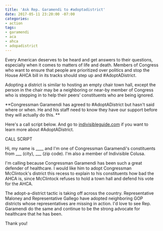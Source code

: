 ```yaml
---
title: 'Ask Rep. Garamendi to #adoptadistrict'
date: 2017-05-11 23:20:00 -07:00
categories:
- action
tags:
- garamendi
- aca
- ahca
- adopadistrict
---
```


Every American deserves to be heard and get answers to their questions, especially when it comes to matters of life and death. Members of Congress who want to ensure that people are prioritized over politics and stop the House AHCA bill in its tracks should step up and #AdoptADistrict.  

Adopting a district is similar to hosting an empty chair town hall, except the person in the chair may be a neighboring or near-by member of Congress who is stepping in to help their peers’ constituents who are being ignored.

**Congressman Garamendi has agreed to #AdoptADistrict but hasn't said where or when. He and his staff need to know they have our support before they will actually do this. **

Here's a call script below. And go to [indivisibleguide.com](https://www.indivisibleguide.com/resource/adopt-district-guide/) if you want to learn more about #AdoptADistrict. 

CALL SCRIPT

Hi, my name is ____ and I'm one of Congressman Garamendi's constituents from ___ (city), ___ (zip code). I'm also a member of Indivisible Colusa.

I'm calling because Congressman Garamendi has been such a great defender of healthcare. I would like him to adopt Congressman McClintock's district this recess to explain to his constituents how bad the AHCA is, since McClintock refuses to hold a town hall and defend his vote for the AHCA.

The adopt-a-district tactic is taking off across the country. Representative Maloney and Representative Gallego have adopted neighboring GOP districts whose representatives are missing in action. I'd love to see Rep. Garamendi do the same and continue to be the strong advocate for healthcare that he has been. 

Thank you!